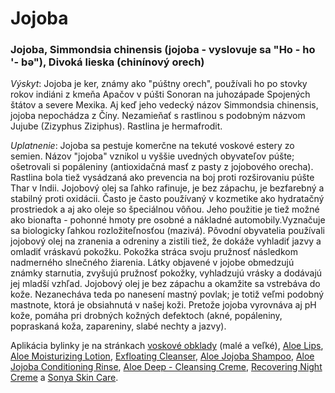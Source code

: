 Jojoba
======

### Jojoba, Simmondsia chinensis (jojoba - vyslovuje sa "Ho - ho '- bə"), Divoká lieska (chinínový orech)

*Výskyt*: Jojoba je ker, známy ako "púštny orech", používali ho po stovky rokov
indiáni z kmeňa Apačov v púšti Sonoran na juhozápade Spojených štátov a severe
Mexika. Aj keď jeho vedecký názov Simmondsia chinensis, jojoba nepochádza z
Číny. Nezamieňať s rastlinou s podobným názvom Jujube (Zizyphus Ziziphus).
Rastlina je hermafrodit.

*Uplatnenie*: Jojoba sa pestuje komerčne na tekuté voskové estery zo semien.
Názov "jojoba" vznikol u vyššie uvedných obyvateľov púšte; ošetrovali si
popáleniny (antioxidačná masť z pasty z jojobového orecha). Rastlina bola tiež
vysádzaná ako prevencia na boj proti rozširovaniu púšte Thar v Indii. Jojobový
olej sa ľahko rafinuje, je bez zápachu, je bezfarebný a stabilný proti oxidácii.
Často je často používaný v kozmetike ako hydratačný prostriedok a aj ako oleje
so špeciálnou vôňou. Jeho použitie je tiež možné ako bionafta - pohonné hmoty
pre osobné a nákladné automobily.Vyznačuje sa biologicky ľahkou rozložiteľnosťou
(mazivá). Pôvodní obyvatelia používali jojobový olej na zranenia a odreniny a
zistili tiež, že dokáže vyhladiť jazvy a omladiť vráskavú pokožku. Pokožka
stráca svoju pružnosť následkom nadmerného slnečného žiarenia. Látky objavené v
jojobe obmedzujú známky starnutia, zvyšujú pružnosť pokožky, vyhladzujú vrásky a
dodávajú jej mladší vzhľad. Jojobový olej je bez zápachu a okamžite sa vstrebáva
do kože. Nezanecháva teda po nanesení mastný povlak; je totiž veľmi podobný
mastnote, ktorá je obsiahnutá v našej koži. Pretože jojoba vyrovnáva aj pH kože,
pomáha pri drobných kožných defektoch (akné, popáleniny, popraskaná koža,
zapareniny, slabé nechty a jazvy).

Aplikácia bylinky je na stránkach
[voskové obklady](../sviecky/voskove-obklady) (malé a veľké),
[Aloe Lips](../proflp/aloe-lips),
[Aloe Moisturizing Lotion](../proflp/aloe-moisturizing-lotion),
[Exfloating Cleanser](../proflp/exfoliating-cleanser),
[Aloe Jojoba Shampoo](../proflp/aloe-jojoba-shampoo),
[Aloe Jojoba Conditioning Rinse](../proflp/aloe-jojoba-conditioning-rinse),
[Aloe Deep - Cleansing Creme](../proflp/aloe-deep-cleansing-exfoliator),
[Recovering Night Creme](../proflp/recovering-night-creme) a
[Sonya Skin Care](../proflp/sonya-skin-care).
